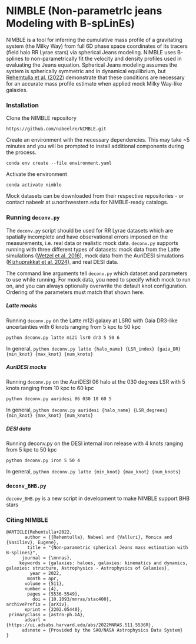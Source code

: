 # NIMBLE (**N**on-parametr**I**c jeans **M**odeling with **B**-sp**L**in**E**s)

NIMBLE is a tool for inferring the cumulative mass profile of a gravitating system (the Milky Way) from full 6D phase space coordinates of its tracers (field halo RR Lyrae stars) via spherical Jeans modeling. NIMBLE uses B-splines to non-parametrically fit the velocity and density profiles used in evaluating the Jeans equation. Spherical Jeans modeling assumes the system is spherically symmetric and in dynamical equilibrium, but [Rehemtulla et al. (2022)](https://ui.adsabs.harvard.edu/abs/2022MNRAS.511.5536R/abstract) demonstrate that these conditions are necessary for an accurate mass profile estimate when applied mock Milky Way-like galaxies.



### Installation

Clone the NIMBLE repository

```https://github.com/nabeelre/NIMBLE.git```

Create an environment with the necessary dependencies. This may take ~5 minutes and you will be prompted to install additional components during the process.

```conda env create --file environment.yaml```

Activate the environment

```conda activate nimble```



Mock datasets can be downloaded from their respective repositories - or contact nabeelr at u.northwestern.edu for NIMBLE-ready catalogs.



### Running `deconv.py`

The `deconv.py` script should be used for RR Lyrae datasets which are spatially incomplete and have observational errors imposed on the measurements, i.e. real data or realistic mock data. `deconv.py` supports running with three different types of datasets: mock data from the Latte simulations ([Wetzel et al. 2016](https://ui.adsabs.harvard.edu/abs/2016ApJ...827L..23W/abstract)), mock data from the AuriDESI simulations ([Kizhuprakkat et al. 2024](https://ui.adsabs.harvard.edu/abs/2024MNRAS.531.4108K/abstract)), and real DESI data.



The command line arguments tell `deconv.py` which dataset and parameters to use while running. For mock data, you need to specify which mock to run on, and you can always optionally overwrite the default knot configuration. Ordering of the parameters must match that shown here.

##### Latte mocks

Running `deconv.py` on the Latte m12i galaxy at LSR0 with Gaia DR3-like uncertainties with 6 knots ranging from 5 kpc to 50 kpc

`python deconv.py latte m12i lsr0 dr3 5 50 6` 

In general, `python deconv.py latte {halo_name} {LSR_index} {gaia_DR} {min_knot} {max_knot} {num_knots}`



##### AuriDESI mocks

Running `deconv.py` on the AuriDESI 06 halo at the 030 degrees LSR with 5 knots ranging from 10 kpc to 60 kpc

`python deconv.py auridesi 06 030 10 60 5`

In general, `python deconv.py auridesi {halo_name} {LSR_degrees} {min_knot} {max_knot} {num_knots}`



##### DESI data

Running deconv.py on the DESI internal iron release with 4 knots ranging from 5 kpc to 50 kpc

`python deconv.py iron 5 50 4`

In general, `python deconv.py latte {min_knot} {max_knot} {num_knots}`



### `deconv_BHB.py`

`deconv_BHB.py` is a new script in development to make NIMBLE support BHB stars



### Citing NIMBLE

```
@ARTICLE{Rehemtulla+2022,
       author = {{Rehemtulla}, Nabeel and {Valluri}, Monica and {Vasiliev}, Eugene},
        title = "{Non-parametric spherical Jeans mass estimation with B-splines}",
      journal = {\mnras},
     keywords = {galaxies: haloes, galaxies: kinematics and dynamics, galaxies: structure, Astrophysics - Astrophysics of Galaxies},
         year = 2022,
        month = apr,
       volume = {511},
       number = {4},
        pages = {5536-5549},
          doi = {10.1093/mnras/stac400},
archivePrefix = {arXiv},
       eprint = {2202.05440},
 primaryClass = {astro-ph.GA},
       adsurl = {https://ui.adsabs.harvard.edu/abs/2022MNRAS.511.5536R},
      adsnote = {Provided by the SAO/NASA Astrophysics Data System}
}
```

